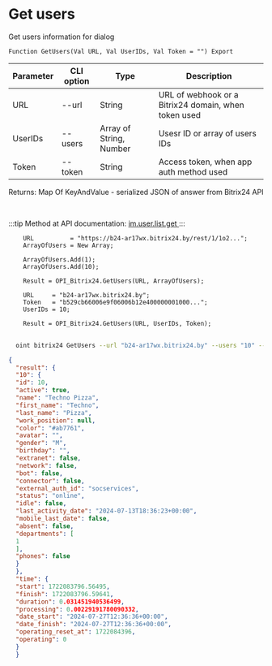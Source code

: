 ﻿---
sidebar_position: 4
---

# Get users
 Get users information for dialog



`Function GetUsers(Val URL, Val UserIDs, Val Token = "") Export`

  | Parameter | CLI option | Type | Description |
  |-|-|-|-|
  | URL | --url | String | URL of webhook or a Bitrix24 domain, when token used |
  | UserIDs | --users | Array of String, Number | Usesr ID or array of users IDs |
  | Token | --token | String | Access token, when app auth method used |

  
  Returns:  Map Of KeyAndValue - serialized JSON of answer from Bitrix24 API

<br/>

:::tip
Method at API documentation: [im.user.list.get ](https://dev.1c-bitrix.ru/learning/course/index.php?COURSE_ID=93&LESSON_ID=11493)
:::
<br/>


```bsl title="Code example"
    URL          = "https://b24-ar17wx.bitrix24.by/rest/1/1o2...";
    ArrayOfUsers = New Array;

    ArrayOfUsers.Add(1);
    ArrayOfUsers.Add(10);

    Result = OPI_Bitrix24.GetUsers(URL, ArrayOfUsers);

    URL     = "b24-ar17wx.bitrix24.by";
    Token   = "b529cb66006e9f06006b12e400000001000...";
    UserIDs = 10;

    Result = OPI_Bitrix24.GetUsers(URL, UserIDs, Token);
```



```sh title="CLI command example"
    
  oint bitrix24 GetUsers --url "b24-ar17wx.bitrix24.by" --users "10" --token "fe3fa966006e9f06006b12e400000001000..."

```

```json title="Result"
{
  "result": {
  "10": {
  "id": 10,
  "active": true,
  "name": "Techno Pizza",
  "first_name": "Techno",
  "last_name": "Pizza",
  "work_position": null,
  "color": "#ab7761",
  "avatar": "",
  "gender": "M",
  "birthday": "",
  "extranet": false,
  "network": false,
  "bot": false,
  "connector": false,
  "external_auth_id": "socservices",
  "status": "online",
  "idle": false,
  "last_activity_date": "2024-07-13T18:36:23+00:00",
  "mobile_last_date": false,
  "absent": false,
  "departments": [
  1
  ],
  "phones": false
  }
  },
  "time": {
  "start": 1722083796.56495,
  "finish": 1722083796.59641,
  "duration": 0.031451940536499,
  "processing": 0.00229191780090332,
  "date_start": "2024-07-27T12:36:36+00:00",
  "date_finish": "2024-07-27T12:36:36+00:00",
  "operating_reset_at": 1722084396,
  "operating": 0
  }
  }
```
